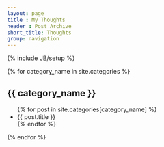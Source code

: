 ```yaml
---
layout: page
title : My Thoughts
header : Post Archive
short_title: Thoughts
group: navigation
---
```

{% include JB/setup %}

{% for category_name in site.categories %}
  <h2>{{ category_name }}</h2>
  <ul>
      {% for post in site.categories[category_name] %}
          <li>{{ post.title }}</li>
      {% endfor %}
  </ul>
{% endfor %}